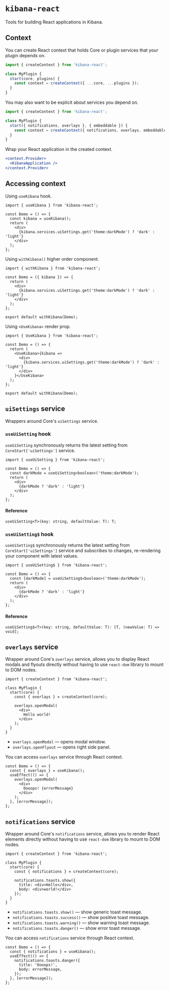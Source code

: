 # `kibana-react`

Tools for building React applications in Kibana.


## Context

You can create React context that holds Core or plugin services that your plugin depends on.

```ts
import { createContext } from 'kibana-react';

class MyPlugin {
  start(core, plugins) {
    const context = createContext({ ...core, ...plugins });
  }
}
```

You may also want to be explicit about services you depend on.

```ts
import { createContext } from 'kibana-react';

class MyPlugin {
  start({ notifications, overlays }, { embeddable }) {
    const context = createContext({ notifications, overlays, embeddable });
  }
}
```

Wrap your React application in the created context.

```jsx
<context.Provider>
  <KibanaApplication />
</context.Provider>
```


## Accessing context

Using `useKibana` hook.

```tsx
import { useKibana } from 'kibana-react';

const Demo = () => {
  const kibana = useKibana();
  return (
    <div>
      {kibana.services.uiSettings.get('theme:darkMode') ? 'dark' : 'light'}
    </div>
  );
};
```

Using `withKibana()` higher order component.

```tsx
import { withKibana } from 'kibana-react';

const Demo = ({ kibana }) => {
  return (
    <div>
      {kibana.services.uiSettings.get('theme:darkMode') ? 'dark' : 'light'}
    </div>
  );
};

export default withKibana(Demo);
```

Using `<UseKibana>` render prop.

```tsx
import { UseKibana } from 'kibana-react';

const Demo = () => {
  return (
    <UseKibana>{kibana => 
      <div>
        {kibana.services.uiSettings.get('theme:darkMode') ? 'dark' : 'light'}
      </div>
    }</UseKibana>
  );
};

export default withKibana(Demo);
```


## `uiSettings` service

Wrappers around Core's `uiSettings` service.


### `useUiSetting` hook

`useUiSetting` synchronously returns the latest setting from `CoreStart['uiSettings']` service.

```tsx
import { useUiSetting } from 'kibana-react';

const Demo = () => {
  const darkMode = useUiSetting<boolean>('theme:darkMode');
  return (
    <div>
      {darkMode ? 'dark' : 'light'}
    </div>
  );
};
```

#### Reference

```tsx
useUiSetting<T>(key: string, defaultValue: T): T;
```


### `useUiSetting$` hook

`useUiSetting$` synchronously returns the latest setting from `CoreStart['uiSettings']` service and
subscribes to changes, re-rendering your component with latest values.

```tsx
import { useUiSetting$ } from 'kibana-react';

const Demo = () => {
  const [darkMode] = useUiSetting$<boolean>('theme:darkMode');
  return (
    <div>
      {darkMode ? 'dark' : 'light'}
    </div>
  );
};
```

#### Reference

```tsx
useUiSetting$<T>(key: string, defaultValue: T): [T, (newValue: T) => void];
```


## `overlays` service

Wrapper around Core's `overlays` service, allows you to display React modals and flyouts
directly without having to use `react-dom` library to mount to DOM nodes.

```tsx
import { createContext } from 'kibana-react';

class MyPlugin {
  start(core) {
    const { overlays } = createContext(core);

    overlays.openModal(
      <div>
        Hello world!
      </div>
    );
  }
}
```

- `overlays.openModal` &mdash; opens modal window.
- `overlays.openFlyout` &mdash; opens right side panel.

You can access `overlays` service through React context.

```tsx
const Demo = () => {
  const { overlays } = useKibana();
  useEffect(() => {
    overlays.openModal(
      <div>
        Oooops! {errorMessage}
      </div>
    );
  }, [errorMessage]);
};
```


## `notifications` service

Wrapper around Core's `notifications` service, allows you to render React elements
directly without having to use `react-dom` library to mount to DOM nodes.

```tsx
import { createContext } from 'kibana-react';

class MyPlugin {
  start(core) {
    const { notifications } = createContext(core);

    notifications.toasts.show({
      title: <div>Hello</div>,
      body: <div>world!</div>
    });
  }
}
```

- `notifications.toasts.show()` &mdash; show generic toast message.
- `notifications.toasts.success()` &mdash; show positive toast message.
- `notifications.toasts.warning()` &mdash; show warning toast message.
- `notifications.toasts.danger()` &mdash; show error toast message.

You can access `notifications` service through React context.

```tsx
const Demo = () => {
  const { notifications } = useKibana();
  useEffect(() => {
    notifications.toasts.danger({
      title: 'Oooops!',
      body: errorMessage,
    });
  }, [errorMessage]);
};
```
